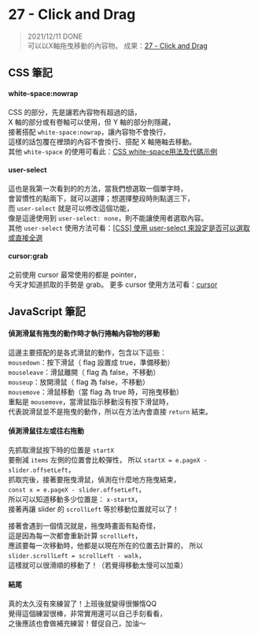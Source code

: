 
# 27 - Click and Drag
> 2021/12/11 DONE  
可以以X軸拖曳移動的內容物。
成果：[27 - Click and Drag](https://alice-nor.github.io/JavaScript30/26%20-%20Stripe%20Follow%20Along%20Nav/) 

## CSS 筆記 ##

#### white-space:nowrap

CSS 的部分，先是讓若內容物有超過的話，  
X 軸的部分或有卷軸可以使用，但 Y 軸的部分則隱藏，  
接著搭配 `white-space:nowrap`，讓內容物不會換行，  
這樣的話包覆在裡頭的內容不會換行、搭配 X 軸捲軸去移動。  
其他 `white-space` 的使用可看此：[CSS white-space用法及代碼示例](https://vimsky.com/zh-tw/examples/usage/css-white-space-property.html)

#### user-select

這也是我第一次看到的的方法，當我們想選取一個單字時，  
會習慣性的點兩下，就可以選擇；想選擇整段時則點選三下，  
而 `user-select` 就是可以修改這個功能，  
像是這邊使用到 `user-select: none`，則不能讓使用者選取內容。  
其他 `user-select` 使用方法可看：[[CSS] 使用 user-select 來設定是否可以選取或直接全選](https://tools.wingzero.tw/article/sn/270)

#### cursor:grab

之前使用 cursor 最常使用的都是 pointer，  
今天才知道抓取的手勢是 grab。
更多 cursor 使用方法可看：[cursor](https://developer.mozilla.org/zh-TW/docs/Web/CSS/cursor)


## JavaScript 筆記 ##

#### 偵測滑鼠有拖曳的動作時才執行捲軸內容物的移動

這邊主要搭配的是各式滑鼠的動作，包含以下這些：  
`mousedown`：按下滑鼠（ flag 設置成 true，準備移動）  
`mouseleave`：滑鼠離開（ flag 為 false，不移動）  
`mouseup`：放開滑鼠（ flag 為 false，不移動）  
`mousemove`：滑鼠移動（當 flag 為 true 時，可拖曳移動）  
重點是 `mousemove`，當滑鼠指示移動沒有按下滑鼠時，  
代表說滑鼠並不是拖曳的動作，所以在方法內會直接 `return` 結束。

#### 偵測滑鼠往左或往右拖動

先抓取滑鼠按下時的位置是 `startX`  
要刪減 `items` 左側的位置會比較彈性，
所以 `startX = e.pageX - slider.offsetLeft`，  
抓取完後，接著要拖曳滑鼠，偵測在什麼地方拖曳結束，  
`const x = e.pageX - slider.offsetLeft`，  
所以可以知道移動多少位置是： `x-startX`，  
接著再讓 slider 的 `scrollLeft` 等於移動位置就可以了！  

接著會遇到一個情況就是，拖曳時畫面有點奇怪，  
這是因為每一次都會重新計算 `scrollLeft`，  
應該要每一次移動時，他都是以現在所在的位置去計算的，
所以 `slider.scrollLeft = scrollLeft - walk`，  
這樣就可以很滑順的移動了！（若覺得移動太慢可以加乘）

#### 結尾

真的太久沒有來練習了！上班後就變得很懶惰QQ  
覺得這個練習很棒，非常實用還可以自己手刻看看，  
之後應該也會做補充練習！督促自己，加油～
